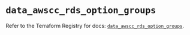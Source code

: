 # `data_awscc_rds_option_groups`

Refer to the Terraform Registry for docs: [`data_awscc_rds_option_groups`](https://registry.terraform.io/providers/hashicorp/awscc/0.70.0/docs/data-sources/rds_option_groups).
